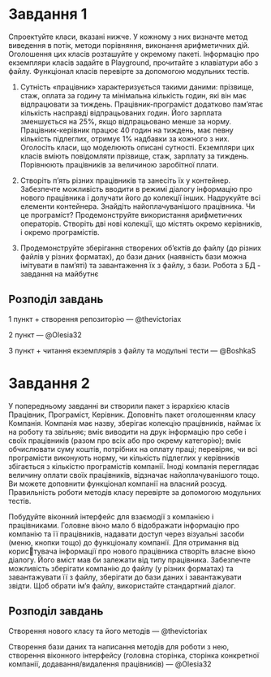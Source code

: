 # Завдання 1

Спроектуйте класи, вказані нижче. У кожному з них визначте метод виведення в потік, 
методи порівняння, виконання арифметичних дій. Оголошення цих класів розташуйте у 
окремому пакеті. Інформацію про екземпляри класів задайте в Playground, прочитайте з 
клавіатури або з файлу. Функціонал класів перевірте за допомогою модульних тестів.

1. Сутність «працівник» характеризується такими даними: прізвище, стаж, оплата за 
годину та мінімальна кількість годин, які він має відпрацювати за тиждень. 
Працівник-програміст додатково пам’ятає кількість насправді відпрацьованих 
годин. Його зарплата зменшується на 25%, якщо відпрацьовано менше за норму. 
Працівник-керівник працює 40 годин на тиждень, має певну кількість підлеглих, 
отримує 1% надбавки за кожного з них. Оголосіть класи, що моделюють описані 
сутності. Екземпляри цих класів вміють повідомляти прізвище, стаж, зарплату за 
тиждень. Порівнюють працівників за величиною заробітної плати.

2. Створіть п’ять різних працівників та занесіть їх у контейнер. Забезпечте можливість 
вводити в режимі діалогу інформацію про нового працівника і долучати його до 
колекції інших. Надрукуйте всі елементи контейнера. Знайдіть найоплачуванішого 
працівника. Чи це програміст? Продемонструйте використання арифметичних 
операторів. Створіть дві нові колекції, що містять окремо керівників, і окремо 
програмістів.

3. Продемонструйте зберігання створених об’єктів до файлу (до різних файлів у різних 
форматах), до бази даних (наявність бази можна імітувати в пам’яті) та завантаження 
їх з файлу, з бази. Робота з БД - завдання на майбутнє


## Розподіл завдань
1 пункт + створення репозиторію — @thevictoriax

2 пункт — @Olesia32

3 пункт + читання екземплярів з файлу та модульні тести — @BoshkaS



# Завдання 2
У попередньому завданні ви створили пакет з ієрархією класів Працівник, Програміст, 
Керівник. Доповніть пакет оголошенням класу Компанія. Компанія має назву, зберігає 
колекцію працівників, наймає їх на роботу та звільняє; вміє виводити на друк інформацію про 
себе і своїх працівників (разом про всіх або про окрему категорію); вміє обчислювати суму 
коштів, потрібних на оплату праці; перевіряє, чи всі програмісти виконують норму, чи 
кількість підлеглих у керівників збігається з кількістю програмістів компанії. Іноді компанія 
переглядає величину оплати своїх працівників, відзначає найоплачуванішого тощо. Ви 
можете доповнити функціонал компанії на власний розсуд. Правильність роботи методів 
класу перевірте за допомогою модульних тестів.

Побудуйте віконний інтерфейс для взаємодії з компанією і працівниками. Головне 
вікно мало б відображати інформацію про компанію та її працівників, надавати доступ через 
візуальні засоби (меню, кнопки тощо) до функціоналу компанії. Для отримання від користувача інформації про нового працівника створіть власне вікно діалогу. Його вміст мав би 
залежати від типу працівника. Забезпечте можливість зберігати компанію до файлу (у різних 
форматах) та завантажувати її з файлу, зберігати до бази даних і завантажувати звідти. Щоб 
обрати ім’я файлу, використайте стандартний діалог.


## Розподіл завдань
Створення нового класу та його методів — @thevictoriax

Створення бази даних та написання методів для роботи з нею, створення віконного інтерфейсу (головна сторінка, сторінка конкретної компанії, додавання/видалення працівників) — @Olesia32
